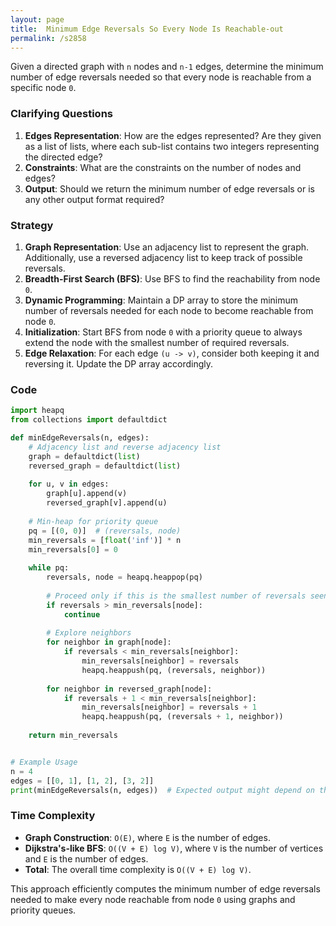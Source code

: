 ```yaml
---
layout: page
title:  Minimum Edge Reversals So Every Node Is Reachable-out
permalink: /s2858
---
```


Given a directed graph with `n` nodes and `n-1` edges, determine the minimum number of edge reversals needed so that every node is reachable from a specific node `0`.

### Clarifying Questions

1. **Edges Representation**: How are the edges represented? Are they given as a list of lists, where each sub-list contains two integers representing the directed edge?
2. **Constraints**: What are the constraints on the number of nodes and edges?
3. **Output**: Should we return the minimum number of edge reversals or is any other output format required?

### Strategy

1. **Graph Representation**: Use an adjacency list to represent the graph. Additionally, use a reversed adjacency list to keep track of possible reversals.
2. **Breadth-First Search (BFS)**: Use BFS to find the reachability from node `0`.
3. **Dynamic Programming**: Maintain a DP array to store the minimum number of reversals needed for each node to become reachable from node `0`.
4. **Initialization**: Start BFS from node `0` with a priority queue to always extend the node with the smallest number of required reversals.
5. **Edge Relaxation**: For each edge `(u -> v)`, consider both keeping it and reversing it. Update the DP array accordingly.

### Code

```python
import heapq
from collections import defaultdict

def minEdgeReversals(n, edges):
    # Adjacency list and reverse adjacency list
    graph = defaultdict(list)
    reversed_graph = defaultdict(list)
    
    for u, v in edges:
        graph[u].append(v)
        reversed_graph[v].append(u)
    
    # Min-heap for priority queue
    pq = [(0, 0)]  # (reversals, node)
    min_reversals = [float('inf')] * n
    min_reversals[0] = 0
    
    while pq:
        reversals, node = heapq.heappop(pq)
        
        # Proceed only if this is the smallest number of reversals seen so far
        if reversals > min_reversals[node]:
            continue
        
        # Explore neighbors
        for neighbor in graph[node]:
            if reversals < min_reversals[neighbor]:
                min_reversals[neighbor] = reversals
                heapq.heappush(pq, (reversals, neighbor))
        
        for neighbor in reversed_graph[node]:
            if reversals + 1 < min_reversals[neighbor]:
                min_reversals[neighbor] = reversals + 1
                heapq.heappush(pq, (reversals + 1, neighbor))
    
    return min_reversals


# Example Usage
n = 4
edges = [[0, 1], [1, 2], [3, 2]]
print(minEdgeReversals(n, edges))  # Expected output might depend on the input graph
```

### Time Complexity

- **Graph Construction**: `O(E)`, where `E` is the number of edges.
- **Dijkstra's-like BFS**: `O((V + E) log V)`, where `V` is the number of vertices and `E` is the number of edges.
- **Total**: The overall time complexity is `O((V + E) log V)`.

This approach efficiently computes the minimum number of edge reversals needed to make every node reachable from node `0` using graphs and priority queues.